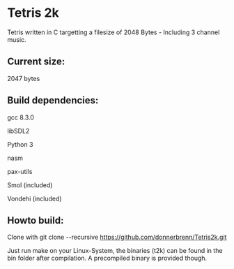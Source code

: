# Tetris 2k

Tetris written in C targetting a filesize of 2048 Bytes - Including 3 channel music.


## Current size: 

2047 bytes


## Build dependencies:
gcc 8.3.0

libSDL2

Python 3

nasm

pax-utils

Smol (included)

Vondehi (included)

## Howto build:
Clone with 
git clone --recursive https://github.com/donnerbrenn/Tetris2k.git

Just run make on your Linux-System, the binaries (t2k) can be found in the bin folder after compilation. A precompiled binary is provided though.
